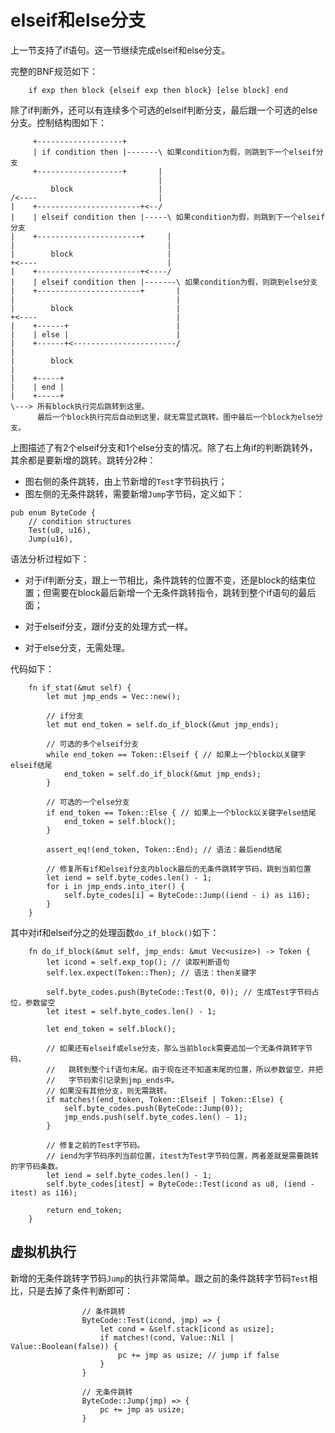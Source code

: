 # elseif和else分支

上一节支持了if语句。这一节继续完成elseif和else分支。

完整的BNF规范如下：

```
    if exp then block {elseif exp then block} [else block] end
```

除了if判断外，还可以有连续多个可选的elseif判断分支，最后跟一个可选的else分支。控制结构图如下：

```
     +-------------------+
     | if condition then |-------\ 如果condition为假，则跳到下一个elseif分支
     +-------------------+       |
                                 |
         block                   |
/<----                           |
|    +-----------------------+<--/
|    | elseif condition then |-----\ 如果condition为假，则跳到下一个elseif分支
|    +-----------------------+     |
|                                  |
|        block                     |
+<----                             |
|    +-----------------------+<----/
|    | elseif condition then |-------\ 如果condition为假，则跳到else分支
|    +-----------------------+       |
|                                    |
|        block                       |
+<----                               |
|    +------+                        |
|    | else |                        |
|    +------+<-----------------------/
|
|        block
|
|    +-----+
|    | end |
|    +-----+
\---> 所有block执行完后跳转到这里。
      最后一个block执行完后自动到这里，就无需显式跳转。图中最后一个block为else分支。
```

上图描述了有2个elseif分支和1个else分支的情况。除了右上角if的判断跳转外，其余都是要新增的跳转。跳转分2种：

- 图右侧的条件跳转，由上节新增的`Test`字节码执行；
- 图左侧的无条件跳转，需要新增`Jump`字节码，定义如下：

```rust,ignore
pub enum ByteCode {
    // condition structures
    Test(u8, u16),
    Jump(u16),
```

语法分析过程如下：

- 对于if判断分支，跟上一节相比，条件跳转的位置不变，还是block的结束位置；但需要在block最后新增一个无条件跳转指令，跳转到整个if语句的最后面；

- 对于elseif分支，跟if分支的处理方式一样。

- 对于else分支，无需处理。

代码如下：

```rust,ignore
    fn if_stat(&mut self) {
        let mut jmp_ends = Vec::new();

        // if分支
        let mut end_token = self.do_if_block(&mut jmp_ends);

        // 可选的多个elseif分支
        while end_token == Token::Elseif { // 如果上一个block以关键字elseif结尾
            end_token = self.do_if_block(&mut jmp_ends);
        }

        // 可选的一个else分支
        if end_token == Token::Else { // 如果上一个block以关键字else结尾
            end_token = self.block();
        }

        assert_eq!(end_token, Token::End); // 语法：最后end结尾

        // 修复所有if和elseif分支内block最后的无条件跳转字节码，跳到当前位置
        let iend = self.byte_codes.len() - 1;
        for i in jmp_ends.into_iter() {
            self.byte_codes[i] = ByteCode::Jump((iend - i) as i16);
        }
    }
```

其中对if和elseif分之的处理函数`do_if_block()`如下：

```rust,ignore
    fn do_if_block(&mut self, jmp_ends: &mut Vec<usize>) -> Token {
        let icond = self.exp_top(); // 读取判断语句
        self.lex.expect(Token::Then); // 语法：then关键字

        self.byte_codes.push(ByteCode::Test(0, 0)); // 生成Test字节码占位，参数留空
        let itest = self.byte_codes.len() - 1;

        let end_token = self.block();

        // 如果还有elseif或else分支，那么当前block需要追加一个无条件跳转字节码，
        //   跳转到整个if语句末尾。由于现在还不知道末尾的位置，所以参数留空，并把
        //   字节码索引记录到jmp_ends中。
        // 如果没有其他分支，则无需跳转。
        if matches!(end_token, Token::Elseif | Token::Else) {
            self.byte_codes.push(ByteCode::Jump(0));
            jmp_ends.push(self.byte_codes.len() - 1);
        }

        // 修复之前的Test字节码。
        // iend为字节码序列当前位置，itest为Test字节码位置，两者差就是需要跳转的字节码条数。
        let iend = self.byte_codes.len() - 1;
        self.byte_codes[itest] = ByteCode::Test(icond as u8, (iend - itest) as i16);

        return end_token;
    }
```

## 虚拟机执行

新增的无条件跳转字节码`Jump`的执行非常简单。跟之前的条件跳转字节码`Test`相比，只是去掉了条件判断即可：

```rust,ignore
                // 条件跳转
                ByteCode::Test(icond, jmp) => {
                    let cond = &self.stack[icond as usize];
                    if matches!(cond, Value::Nil | Value::Boolean(false)) {
                        pc += jmp as usize; // jump if false
                    }
                }

                // 无条件跳转
                ByteCode::Jump(jmp) => {
                    pc += jmp as usize;
                }
```